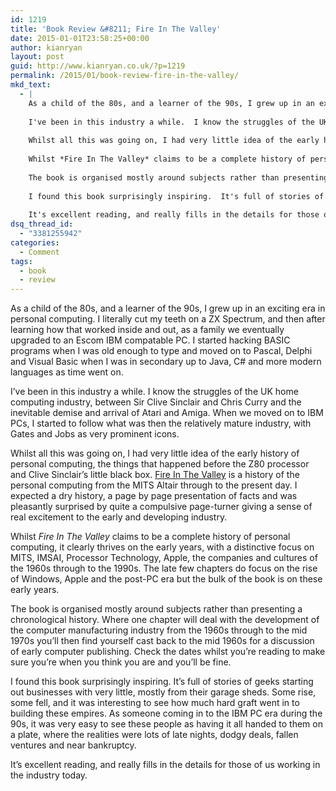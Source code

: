 ```yaml
---
id: 1219
title: 'Book Review &#8211; Fire In The Valley'
date: 2015-01-01T23:58:25+00:00
author: kianryan
layout: post
guid: http://www.kianryan.co.uk/?p=1219
permalink: /2015/01/book-review-fire-in-the-valley/
mkd_text:
  - |
    As a child of the 80s, and a learner of the 90s, I grew up in an exciting era in personal computing.  I literally cut my teeth on a ZX Spectrum, and then after learning how that worked inside and out, as a family we eventually upgraded to an Escom IBM compatable PC.  I started hacking BASIC programs when I was old enough to type and moved on to Pascal, Delphi and Visual Basic when I was in secondary up to Java, C# and more modern languages as time went on.
    
    I've been in this industry a while.  I know the struggles of the UK home computing industry, between Sir Clive Sinclair and Chris Curry and the inevitable demise and arrival of Atari and Amiga.  When we moved on to IBM PCs, I started to follow what was then the relatively mature industry, with Gates and Jobs as very prominent icons.
    
    Whilst all this was going on, I had very little idea of the early history of personal computing, the things that happened before the Z80 processor and Clive Sinclair's little black box.  [Fire In The Valley](https://pragprog.com/book/fsfire/fire-in-the-valley) is a history of the personal computing from the MITS Altair through to the present day.  I expected a dry history, a page by page presentation of facts and was pleasantly surprised by quite a compulsive page-turner giving a sense of real excitement to the early and developing industry.
    
    Whilst *Fire In The Valley* claims to be a complete history of personal computing, it clearly thrives on the early years, with a distinctive focus on MITS, IMSAI, Processor Technology, Apple, the companies and cultures of the 1960s through to the 1990s.  The late few chapters do focus on the rise of Windows, Apple and the post-PC era but the bulk of the book is on these early years.
    
    The book is organised mostly around subjects rather than presenting a chronological history.  Where one chapter will deal with the development of the computer manufacturing industry from the 1960s through to the mid 1970s you'll then find yourself cast back to the mid 1960s for a discussion of early computer publishing.  Check the dates whilst you're reading to make sure you're when you think you are and you'll be fine.
    
    I found this book surprisingly inspiring.  It's full of stories of geeks starting out businesses with very little, mostly from their garage sheds.  Some rise, some fell, and it was interesting to see how much hard graft went in to building these empires.  As someone coming in to the IBM PC era during the 90s, it was very easy to see these people as having it all handed to them on a plate, where the realities were lots of late nights, dodgy deals, fallen ventures and near bankruptcy.
    
    It's excellent reading, and really fills in the details for those of us working in the industry today.
dsq_thread_id:
  - "3381255942"
categories:
  - Comment
tags:
  - book
  - review
---
```

As a child of the 80s, and a learner of the 90s, I grew up in an exciting era in personal computing. I literally cut my teeth on a ZX Spectrum, and then after learning how that worked inside and out, as a family we eventually upgraded to an Escom IBM compatable PC. I started hacking BASIC programs when I was old enough to type and moved on to Pascal, Delphi and Visual Basic when I was in secondary up to Java, C# and more modern languages as time went on.

I&#8217;ve been in this industry a while. I know the struggles of the UK home computing industry, between Sir Clive Sinclair and Chris Curry and the inevitable demise and arrival of Atari and Amiga. When we moved on to IBM PCs, I started to follow what was then the relatively mature industry, with Gates and Jobs as very prominent icons.

Whilst all this was going on, I had very little idea of the early history of personal computing, the things that happened before the Z80 processor and Clive Sinclair&#8217;s little black box. [Fire In The Valley](https://pragprog.com/book/fsfire/fire-in-the-valley) is a history of the personal computing from the MITS Altair through to the present day. I expected a dry history, a page by page presentation of facts and was pleasantly surprised by quite a compulsive page-turner giving a sense of real excitement to the early and developing industry.

Whilst _Fire In The Valley_ claims to be a complete history of personal computing, it clearly thrives on the early years, with a distinctive focus on MITS, IMSAI, Processor Technology, Apple, the companies and cultures of the 1960s through to the 1990s. The late few chapters do focus on the rise of Windows, Apple and the post-PC era but the bulk of the book is on these early years.

The book is organised mostly around subjects rather than presenting a chronological history. Where one chapter will deal with the development of the computer manufacturing industry from the 1960s through to the mid 1970s you&#8217;ll then find yourself cast back to the mid 1960s for a discussion of early computer publishing. Check the dates whilst you&#8217;re reading to make sure you&#8217;re when you think you are and you&#8217;ll be fine.

I found this book surprisingly inspiring. It&#8217;s full of stories of geeks starting out businesses with very little, mostly from their garage sheds. Some rise, some fell, and it was interesting to see how much hard graft went in to building these empires. As someone coming in to the IBM PC era during the 90s, it was very easy to see these people as having it all handed to them on a plate, where the realities were lots of late nights, dodgy deals, fallen ventures and near bankruptcy.

It&#8217;s excellent reading, and really fills in the details for those of us working in the industry today.